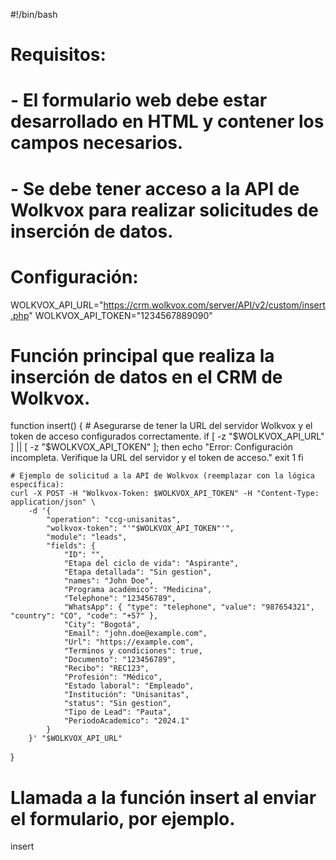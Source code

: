 #!/bin/bash

# Requisitos:
# - El formulario web debe estar desarrollado en HTML y contener los campos necesarios.
# - Se debe tener acceso a la API de Wolkvox para realizar solicitudes de inserción de datos.

# Configuración:
WOLKVOX_API_URL="https://crm.wolkvox.com/server/API/v2/custom/insert.php"
WOLKVOX_API_TOKEN="1234567889090"

# Función principal que realiza la inserción de datos en el CRM de Wolkvox.
function insert() {
    # Asegurarse de tener la URL del servidor Wolkvox y el token de acceso configurados correctamente.
    if [ -z "$WOLKVOX_API_URL" ] || [ -z "$WOLKVOX_API_TOKEN" ]; then
        echo "Error: Configuración incompleta. Verifique la URL del servidor y el token de acceso."
        exit 1
    fi

    # Ejemplo de solicitud a la API de Wolkvox (reemplazar con la lógica específica):
    curl -X POST -H "Wolkvox-Token: $WOLKVOX_API_TOKEN" -H "Content-Type: application/json" \
        -d '{
            "operation": "ccg-unisanitas",
            "wolkvox-token": "'"$WOLKVOX_API_TOKEN"'",
            "module": "leads",
            "fields": {
                "ID": "",
                "Etapa del ciclo de vida": "Aspirante",
                "Etapa detallada": "Sin gestion",
                "names": "John Doe",
                "Programa académico": "Medicina",
                "Telephone": "123456789",
                "WhatsApp": { "type": "telephone", "value": "987654321", "country": "CO", "code": "+57" },
                "City": "Bogotá",
                "Email": "john.doe@example.com",
                "Url": "https://example.com",
                "Terminos y condiciones": true,
                "Documento": "123456789",
                "Recibo": "REC123",
                "Profesión": "Médico",
                "Estado laboral": "Empleado",
                "Institución": "Unisanitas",
                "status": "Sin gestion",
                "Tipo de Lead": "Pauta",
                "PeriodoAcademico": "2024.1"
            }
        }' "$WOLKVOX_API_URL"

}

# Llamada a la función insert al enviar el formulario, por ejemplo.
insert
